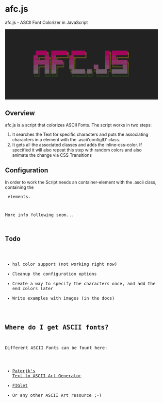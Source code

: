 # afc.js
afc.js - ASCII Font Colorizer in JavaScript

![Header IMG that shows the capabilitys of the script](img/header.gif)

## Overview
afc.js is a script that colorizes ASCII Fonts. The script works in two steps:
1. It searches the Text for specific characters and puts the associating characters in a <span> element with the .ascii'configID' class.
2. It gets all the associated classes and adds the inline-css-color. If specified it will also repeat this step with random colors and also animate the change via CSS Transitions

## Configuration
In order to work the Script needs an container-element with the .ascii class, containing the <pre> elements.

More info following soon...

## Todo
- hsl color support (not working right now)
- Cleanup the configuration options
- Create a way to specify the characters once, and add the start and end colors later
- Write examples with images (in the docs)

## Where do I get ASCII fonts?
Different ASCII Fonts can be fount here:
- [Patorjk's Text to ASCII Art Generator](http://www.patorjk.com/software/taag/#p=testall&f=Alpha&t=AFC.JS)
- [FIGlet](http://www.figlet.org/)
- Or any other ASCII Art resource ;-)